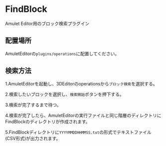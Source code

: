 # FindBlock
Amulet Editor用のブロック検索プラグイン

## 配置場所
AmuletEditorの`plugins/operations`に配置してください。

## 検索方法
1.AmuletEditorを起動し、3DEditorのoperationsから`ブロック検索`を選択する。

2.検索したいブロックを選択し、`検索開始`ボタンを押下する。

3.検索が完了するまで待つ。

4.検索が完了したら、AmuletEditorの実行ファイルと同じ階層のディレクトリにFindBlockのディレクトリが作成されます。

5.FindBlockディレクトリに`YYYYMMDDHHMMSS.txt`の形式でテキストファイル(CSV形式)が出力されます。
